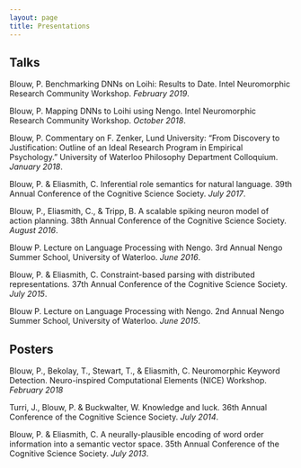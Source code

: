 ```yaml
---
layout: page
title: Presentations
---
```


## Talks

Blouw, P. Benchmarking DNNs on Loihi: Results to Date. Intel Neuromorphic Research Community Workshop. *February 2019*.

Blouw, P. Mapping DNNs to Loihi using Nengo. Intel Neuromorphic Research Community Workshop. *October 2018*.

Blouw, P. Commentary on F. Zenker, Lund University: “From Discovery to Justification: Outline of an Ideal Research Program in Empirical Psychology.” University of Waterloo Philosophy Department Colloquium. *January 2018*.

Blouw, P. & Eliasmith, C. Inferential role semantics for natural language. 39th Annual Conference of the Cognitive Science Society. *July 2017*.

Blouw, P., Eliasmith, C., & Tripp, B. A scalable spiking neuron model of action planning. 38th Annual Conference of the Cognitive Science Society. *August 2016*.

Blouw P. Lecture on Language Processing with Nengo. 3rd Annual Nengo Summer School, University of Waterloo. *June 2016*.

Blouw, P. & Eliasmith, C. Constraint-based parsing with distributed representations. 37th Annual Conference of the Cognitive Science Society. *July 2015*.

Blouw P. Lecture on Language Processing with Nengo. 2nd Annual Nengo Summer School, University of Waterloo. *June 2015*.


## Posters 

Blouw, P., Bekolay, T., Stewart, T., & Eliasmith, C. Neuromorphic Keyword Detection. Neuro-inspired Computational Elements (NICE) Workshop. *February 2018*

Turri, J., Blouw, P. & Buckwalter, W. Knowledge and luck. 36th Annual Conference of the Cognitive Science Society. *July 2014*.

Blouw, P. & Eliasmith, C. A neurally-plausible encoding of word order information into a semantic vector space. 35th Annual Conference of the Cognitive Science Society. *July 2013*.
